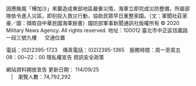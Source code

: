 因應颱風「樺加沙」來襲造成東部地區嚴重災情，海軍立即完成災防整備，所屬部隊依令進入災區，即刻投入救災行動，協助民眾早日重整家園。（文：軍聞社莊家豪／圖：擷取自中華民國海軍臉書）國防部軍事新聞通訊社版權所有 © 2020 Military News Agency. All rights reserved.
地址：100012 臺北市中正區信義路一段三號九樓
               
              交通位置

電話：(02)2395-1723 傳真電話：(02)2395-1365 服務時間：周一至周五08：00~22：00
隱私權宣告
資訊安全政策
            
網站資料開放宣告
更新日期：
114/09/25            
             | 瀏覽人數：74,792,292